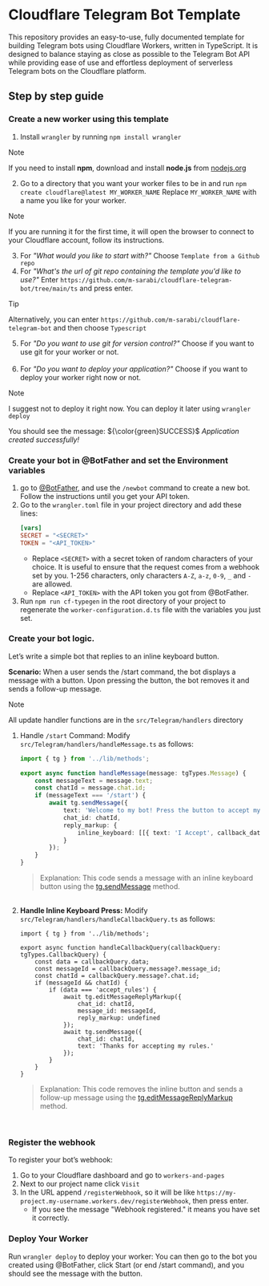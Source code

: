 # Cloudflare Telegram Bot Template

This repository provides an easy-to-use, fully documented template for building Telegram bots using Cloudflare Workers, written in TypeScript.
It is designed to balance staying as close as possible to the Telegram Bot API while providing ease of use and effortless deployment of serverless Telegram bots on the Cloudflare platform.

## Step by step guide

### Create a new worker using this template

1. Install `wrangler` by running `npm install wrangler`
   
> [!NOTE]
> If you need to install **npm**, download and install **node.js** from [nodejs.org](https://nodejs.org/en)
2. Go to a directory that you want your worker files to be in and run `npm create cloudflare@latest MY_WORKER_NAME` Replace `MY_WORKER_NAME` with a name you like for your worker.
> [!NOTE]
> If you are running it for the first time, it will open the browser to connect to your Cloudflare account, follow its instructions.
3. For *"What would you like to start with?"* Choose `Template from a Github repo`
4. For *"What's the url of git repo containing the template you'd like to use?"* Enter `https://github.com/m-sarabi/cloudflare-telegram-bot/tree/main/ts` and press enter.
> [!TIP]
> Alternatively, you can enter `https://github.com/m-sarabi/cloudflare-telegram-bot` and then choose `Typescript`
5. For *"Do you want to use git for version control?"* Choose if you want to use git for your worker or not.<br><br>
6. For *"Do you want to deploy your application?"* Choose if you want to deploy your worker right now or not.
> [!NOTE]
> I suggest not to deploy it right now. You can deploy it later using `wrangler deploy`

You should see the message:  ${\color{green}SUCCESS}$ *Application created successfully!*

### Create your bot in @BotFather and set the Environment variables

1. go to [@BotFather](https://t.me/BotFather), and use the `/newbot` command to create a new bot. Follow the instructions until you get your API token.
2. Go to the `wrangler.toml` file in your project directory and add these lines:
   ```toml
   [vars]
   SECRET = "<SECRET>"
   TOKEN = "<API_TOKEN>"
   ```
   - Replace `<SECRET>` with a secret token of random characters of your choice. It is useful to ensure that the request comes from a webhook set by you. 1-256 characters, only characters `A-Z`, `a-z`, `0-9`, `_` and `-` are allowed.
   - Replace `<API_TOKEN>` with the API token you got from @BotFather.
3. Run `npm run cf-typegen` in the root directory of your project to regenerate the `worker-configuration.d.ts` file with the variables you just set.

### Create your bot logic.

Let’s write a simple bot that replies to an inline keyboard button.

**Scenario:** When a user sends the /start command, the bot displays a message with a button. Upon pressing the button, the bot removes it and sends a follow-up message.

> [!Note]
> All update handler functions are in the `src/Telegram/handlers` directory

1. Handle `/start` Command: Modify `src/Telegram/handlers/handleMessage.ts` as follows:
   ```ts
   import { tg } from '../lib/methods';

   export async function handleMessage(message: tgTypes.Message) {
       const messageText = message.text;
       const chatId = message.chat.id;
       if (messageText === '/start') {
           await tg.sendMessage({
               text: 'Welcome to my bot! Press the button to accept my rules!',
               chat_id: chatId,
               reply_markup: {
                   inline_keyboard: [[{ text: 'I Accept', callback_data: 'accept_rules' }]]
               }
           });
       }
   }
   ```
   > Explanation: This code sends a message with an inline keyboard button using the [tg.sendMessage](https://core.telegram.org/bots/api#sendmessage) method.
   <br>
2. **Handle Inline Keyboard Press:** Modify `src/Telegram/handlers/handleCallbackQuery.ts` as follows:
   ```
   import { tg } from '../lib/methods';

   export async function handleCallbackQuery(callbackQuery: tgTypes.CallbackQuery) {
       const data = callbackQuery.data;
       const messageId = callbackQuery.message?.message_id;
       const chatId = callbackQuery.message?.chat.id;
       if (messageId && chatId) {
           if (data === 'accept_rules') {
               await tg.editMessageReplyMarkup({
                   chat_id: chatId,
                   message_id: messageId,
                   reply_markup: undefined
               });
               await tg.sendMessage({
                   chat_id: chatId,
                   text: 'Thanks for accepting my rules.'
               });
           }
       }
   }
   ```
   > Explanation: This code removes the inline button and sends a follow-up message using the [tg.editMessageReplyMarkup](https://core.telegram.org/bots/api#editmessagereplymarkup) method.
   <br>
### Register the webhook
To register your bot’s webhook:
1. Go to your Cloudflare dashboard and go to `workers-and-pages`
2. Next to our project name click `Visit`
3. In the URL append `/registerWebhook`, so it will be like `https://my-project.my-username.workers.dev/registerWebhook`, then press enter.
   - If you see the message "Webhook registered." it means you have set it correctly.

### Deploy Your Worker

Run `wrangler deploy` to deploy your worker:
You can then go to the bot you created using @BotFather, click Start (or end /start command), and you should see the message with the button.
